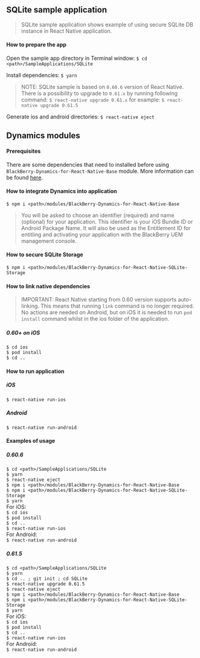 ## SQLite sample application
> SQLite sample application shows example of using secure SQLite DB instance in React Native application.

#### How to prepare the app
Open the sample app directory in Terminal window:
`$ cd <path>/SampleApplications/SQLite`

Install dependencies:
`$ yarn`

> NOTE: SQLite sample is based on `0.60.6` version of React Native. There is a possibility to upgrade to `0.61.x` by running following command:
`$ react-native upgrade 0.61.x`
for example:
`$ react-native upgrade 0.61.5`

Generate ios and android directories:
`$ react-native eject`

## Dynamics modules
#### Prerequisites
There are some dependencies that need to installed before using `BlackBerry-Dynamics-for-React-Native-Base` module. More information can be found [here](https://github.com/blackberry/BlackBerry-Dynamics-React-Native-SDK/tree/master/modules/BlackBerry-Dynamics-for-React-Native-Base#Preconditions).
#### How to integrate Dynamics into application
	$ npm i <path>/modules/BlackBerry-Dynamics-for-React-Native-Base
	
> You will be asked to choose an identifier (required) and name (optional) for your application. This identifier is your iOS Bundle ID or Android Package Name. It will also be used as the Entitlement ID for entitling and activating your application with the BlackBerry UEM management console.

#### How to secure SQLite Storage
	$ npm i <path>/modules/BlackBerry-Dynamics-for-React-Native-SQLite-Storage

#### How to link native dependencies
> IMPORTANT: React Native starting from 0.60 version supports auto-linking. This means that running `link` command is no longer required. 
> No actions are needed on Android, but on iOS it is needed to run `pod install` command whilst in the ios folder of the application. 

##### 0.60+ on iOS
`$ cd ios`  
`$ pod install`  
`$ cd ..`

#### How to run application
##### iOS
`$ react-native run-ios`

##### Android
`$ react-native run-android`

#### Examples of usage
##### 0.60.6
`$ cd <path>/SampleApplications/SQLite`  
`$ yarn`  
`$ react-native eject`  
`$ npm i <path>/modules/BlackBerry-Dynamics-for-React-Native-Base`  
`$ npm i <path>/modules/BlackBerry-Dynamics-for-React-Native-SQLite-Storage`  
`$ yarn`  
For iOS:  
`$ cd ios`  
`$ pod install`  
`$ cd ..`  
`$ react-native run-ios`  
For Android:  
`$ react-native run-android`
##### 0.61.5
`$ cd <path>/SampleApplications/SQLite`  
`$ yarn`  
`$ cd .. ; git init ; cd SQLite`  
`$ react-native upgrade 0.61.5`  
`$ react-native eject`  
`$ npm i <path>/modules/BlackBerry-Dynamics-for-React-Native-Base`  
`$ npm i <path>/modules/BlackBerry-Dynamics-for-React-Native-SQLite-Storage`  
`$ yarn`  
For iOS:  
`$ cd ios`  
`$ pod install`  
`$ cd ..`  
`$ react-native run-ios`  
For Android:  
`$ react-native run-android`
